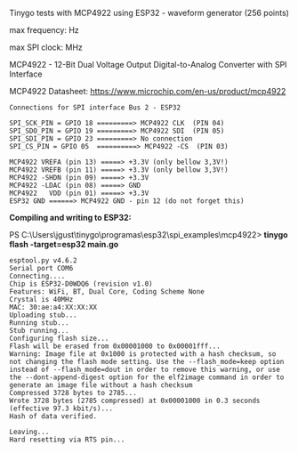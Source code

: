 Tinygo tests with MCP4922 using ESP32 - waveform generator (256 points)

max frequency:  Hz 

max SPI clock:  MHz

MCP4922 - 12-Bit Dual Voltage Output Digital-to-Analog Converter with SPI Interface

MCP4922 Datasheet: https://www.microchip.com/en-us/product/mcp4922

```
Connections for SPI interface Bus 2 - ESP32

SPI_SCK_PIN = GPIO 18 =========> MCP4922 CLK  (PIN 04)
SPI_SDO_PIN = GPIO 19 =========> MCP4922 SDI  (PIN 05)
SPI_SDI_PIN = GPIO 23 =========> No connection
SPI_CS_PIN = GPIO 05  ==========> MCP4922 -CS  (PIN 03)

MCP4922 VREFA (pin 13) =====> +3.3V (only bellow 3,3V!)
MCP4922 VREFB (pin 11) =====> +3.3V (only bellow 3,3V!)
MCP4922 -SHDN (pin 09) =====> +3.3V
MCP4922 -LDAC (pin 08) =====> GND
MCP4922   VDD (pin 01) =====> +3.3V
ESP32 GND ======> MCP4922 GND - pin 12 (do not forget this)
```


**Compiling and writing to ESP32:**

PS C:\Users\jgust\tinygo\programas\esp32\spi_examples\mcp4922> **tinygo flash -target=esp32 main.go**
```
esptool.py v4.6.2
Serial port COM6
Connecting....
Chip is ESP32-D0WDQ6 (revision v1.0)
Features: WiFi, BT, Dual Core, Coding Scheme None
Crystal is 40MHz
MAC: 30:ae:a4:XX:XX:XX
Uploading stub...
Running stub...
Stub running...
Configuring flash size...
Flash will be erased from 0x00001000 to 0x00001fff...
Warning: Image file at 0x1000 is protected with a hash checksum, so not changing the flash mode setting. Use the --flash_mode=keep option instead of --flash_mode=dout in order to remove this warning, or use the --dont-append-digest option for the elf2image command in order to generate an image file without a hash checksum
Compressed 3728 bytes to 2785...
Wrote 3728 bytes (2785 compressed) at 0x00001000 in 0.3 seconds (effective 97.3 kbit/s)...
Hash of data verified.

Leaving...
Hard resetting via RTS pin...
```
